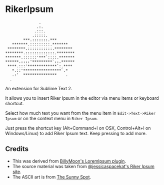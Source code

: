# RikerIpsum

	               .
	              .:.
	             .:::.
	            .:::::.
	        ***.:::::::.***
	   *******.:::::::::.*******
	 ********.:::::::::::.********
	********.:::::::::::::.********
	*******.::::::'***`::::.*******
	******.::::'*********`::.******
	 ****.:::'*************`:.****
	   *.::'*****************`.*
	   .:'  ***************    .
	  .


An extension for Sublime Text 2.

It allows you to insert Riker Ipsum in the editor via menu items or keyboard shortcut.

Select how much text you want from the menu item in `Edit->Text->Riker Ipsum` or on the context menu in `Riker Ipsum`.

Just press the shortcut key (Alt+Command+l on OSX, Control+Alt+l on Windows/Linux) to add Riker Ipsum text. Keep pressing to add more.

## Credits

* This was derived from [BillyMoon's LoremIpsum plugin](https://github.com/billymoon/LoremIpsum).
* The source material was taken from [@jessicaspacekat's Riker Ipsum site](http://www.rikeripsum.com/#!/).
* The ASCII art is from [The Sunny Spot](http://sunnyspot.org/asciiart/gallery/startrek.html).